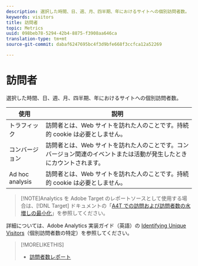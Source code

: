 ```yaml
---
description: 選択した時間、日、週、月、四半期、年におけるサイトへの個別訪問者数。
keywords: visitors
title: 訪問者
topic: Metrics
uuid: 098beb78-5294-42b4-8875-f3908aa646ca
translation-type: tm+mt
source-git-commit: dabaf6247695bc4f3d9bfe668f3ccfca12a52269

---
```



# 訪問者

選択した時間、日、週、月、四半期、年におけるサイトへの個別訪問者数。

| 使用 | 説明 |
|---|---|
| トラフィック | 訪問者とは、Web サイトを訪れた人のことです。持続的 cookie は必要としません。 |
| コンバージョン | 訪問者とは、Web サイトを訪れた人のことです。コンバージョン関連のイベントまたは活動が発生したときにカウントされます。 |
| Ad hoc analysis | 訪問者とは、Web サイトを訪れた人のことです。持続的 cookie は必要としません。 |

>[!NOTE]Analytics を Adobe Target のレポートソースとして使用する場合は、[!DNL Target] ドキュメントの「[A4T での訪問および訪問者数の水増しの最小化](https://marketing.adobe.com/resources/help/ja_JP/target/a4t/minimizing-inflated-visit-and-visitor-counts-a4t.html)」を参照してください。

詳細については、Adobe Analytics 実装ガイド（英語）の [Identifying Unique Visitors](https://marketing.adobe.com/resources/help/ja_JP/sc/implement/visid_overview.html)（個別訪問者数の特定）を参照してください。

>[!MORELIKETHIS]
>
>* [訪問者数レポート](/help/components/c-variables/dimensionslist/reports-visitors.md)

